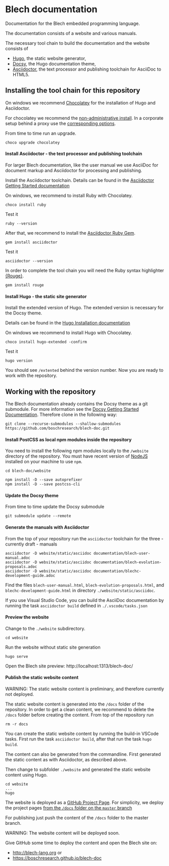 # Blech documentation

Documentation for the Blech embedded programming language.

The documentation consists of a website and various manuals.

The necessary tool chain to build the documentation and the website consists of

* [Hugo](https://gohugo.io/), the static website generator, 
* [Docsy](https://www.docsy.dev/), the Hugo documentation theme, 
* [Asciidoctor](https://asciidoctor.org/), the text processor and publishing toolchain for AsciiDoc to HTML5.

## Installing the tool chain for this repository

On windows we recommend [Chocolatey](https://chocolatey.org/) for the installation of Hugo and Asciidoctor.

For chocolatey we recommend the [non-administrative install](https://chocolatey.org/docs/installation#non-administrative-install).
In a corporate setup behind a proxy use the [corresponding options](https://chocolatey.org/docs/installation#installing-behind-a-proxy).

From time to time run an upgrade.
```
choco upgrade chocolatey
````

#### Install Asciidoctor - the text processor and publishing toolchain

For larger Blech documentation, like the user manual we use AsciiDoc for document markup and Asciidoctor for processing and publishing.

Install the Asciidoctor toolchain. Details can be found in the [Asciidoctor Getting Started documentation](https://asciidoctor.org/docs/user-manual/#getting-started)

On windows, we recommend to install Ruby with Chocolatey.
```
choco install ruby
```
Test it
```
ruby --version
```

After that, we recommend to install the [Asciidoctor Ruby Gem](https://asciidoctor.org/docs/user-manual/#installing-the-asciidoctor-ruby-gem).

```
gem install asciidoctor
```

Test it
```
asciidoctor --version
```

In order to complete the tool chain you will need the Ruby syntax highlighter [{Rouge}](http://rouge.jneen.net/).
```
gem install rouge
```

#### Install Hugo - the static site generator

Install the extended version of Hugo. The extended version is necessary for the Docsy theme. 

Details can be found in the [Hugo Installation documentation](https://gohugo.io/getting-started/installing/)

On windows we recommend to install Hugo with Chocolatey.
```
choco install hugo-extended -confirm
```

Test it
```
hugo version
```
You should see `/extented` behind the version number.
Now you are ready to work with the repository.

## Working with the repository 

The Blech documentation already contains the Docsy theme as a git submodule. For more information see the [Docsy Getting Started Documentation](https://www.docsy.dev/docs/getting-started/). 
Therefore clone in the following way:

```
git clone --recurse-submodules --shallow-submodules https://github.com/boschresearch/blech-doc.git
```

#### Install PostCSS as local npm modules inside the repository

You need to install the following npm modules locally to the `/website` directory of the repository. You must have recent version of [NodeJS](https://nodejs.org/) installed on your machine to use `npm`.

```
cd blech-doc/website

npm install -D --save autoprefixer
npm install -D --save postcss-cli
```

#### Update the Docsy theme

From time to time update the Docsy submodule

```
git submodule update --remote
```

#### Generate the manuals with Asciidoctor

From the top of your repository run the `asciidoctor` toolchain for the three - currently draft - manuals

```
asciidoctor -D website/static/asciidoc documentation/blech-user-manual.adoc 
asciidoctor -D website/static/asciidoc documentation/blech-evolution-proposals.adoc 
asciidoctor -D website/static/asciidoc documentation/blechc-development-guide.adoc
```

Find the files `blech-user-manual.html`, `blech-evolution-proposals.html`, and `blechc-development-guide.html` in directory `./website/static/asciidoc`.

If you use Visual Studio Code, you can build the AsciiDoc documentation by running the task `asciidoctor build` defined in `./.vscode/tasks.json`

#### Preview the website

Change to the `./website` subdirectory.
```
cd website
```

Run the website without static site generation
```
hugo serve
```

Open the Blech site preview: http://localhost:1313/blech-doc/

#### Publish the static website content

WARNING: The static website content is preliminary, and therefore currently not deployed.

The static website content is generated into the `/docs` folder of the repository. In order to get a clean content, we recommend to delete the `/docs` folder before creating the content.
From top of the repository run
```
rm -r docs
```

You can create the static website content by running the build-in VSCode tasks. First run the task `asciidoctor build`, after that run the task `hugo build`.

The content can also be generated from the commandline. First generated the static content as with Asciidoctor, as described above.

Then change to subfolder `./website` and generated the static website content using Hugo.

```
cd website
...
hugo
```

The website is deployed as a [GitHub Project Page](https://gohugo.io/hosting-and-deployment/hosting-on-github/#github-project-pages). For simplicity, we deploy the project pages [from the `/docs` folder on the `master` branch](https://gohugo.io/hosting-and-deployment/hosting-on-github/#deployment-of-project-pages-from-docs-folder-on-master-branch)

For publishing just push the content of the `/docs` folder to the master branch.

WARNING: The website content will be deployed soon.

Give GitHub some time to deploy the content and open the Blech site on: 
* http://blech-lang.org or
* https://boschresearch.github.io/blech-doc






